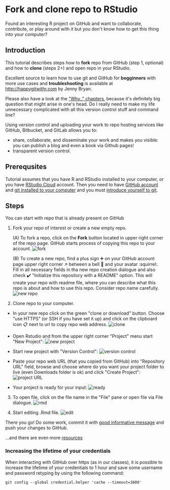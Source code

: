 # Fork and clone repo to RStudio

Found an interesting R project on GitHub and want to collaborate, contribute, or play around with it but you don't know how to get this thing into your computer?

## Introduction
This tutorial describes steps how to **fork** repo from GitHub (step 1, optional) and how to **clone** (steps 2+) and open repo in your RStudio.

Excellent source to learn how to use git and GitHub for **begginners** with more use cases and **troubleshooting** is available at http://happygitwithr.com by Jenny Bryan. 

Please also have a look at the ["Why.." chapters](http://happygitwithr.com/big-picture.html#why-git), because it's definitely big question that might arise in one's head. 
Do I really need to make my life unnecessary complicated with all this version control stuff and command line? 

Using version control and uploading your work to repo hosting services like GitHub, Bitbucket, and GitLab allows you to:
- share, collaborate, and disseminate your work and makes you visible: you can publish a blog and even a book via Github pages! 
- transparent version control.

## Prerequsites
Tutorial assumes that you have R and RStudio installed to your computer, or you have [RStudio Cloud](https://rstudio.cloud) account. Then you need to have [GitHub account](http://happygitwithr.com/github-acct.html) and [git installed to your computer](http://happygitwithr.com/install-git.html) and you must [introduce yourself to git](http://happygitwithr.com/hello-git.html).


## Steps
You can start with repo that is already present on GitHub

1. Fork your repo of interest or create a new empty repo.

      (A) To fork a repo, click on the **Fork** button located in upper right corner of the repo page. GitHub starts process of copying this repo to your account.
![fork](img/github-fork.png)

      (B) To create a new repo, find a plus sign :heavy_plus_sign: on your GitHub account page upper right corner :arrow_upper_right: between a bell :bell: and your avatar :squirrel:. Fill in all necessary fields in tha new repo creation dialogue and also check :heavy_check_mark: "Initialize this repository with a README" option. This will create your repo with readme file, where you can describe what this repo is about and how to use this repo. Consider repo name carefully.
![new repo](img/github-new-repo.png)

2. Clone repo to your computer. 

  - In your new repo click on the green "clone or download" button. Choose "use HTTPS" (or SSH if you have set it up) and click on the clipboard icon :clipboard: next to url to copy repo web address.
  ![clone](img/github-clone-https.png)

  - Open Rstudio and from the upper right corner "Project" menu start "New Project":
  ![new project](img/rstudio-create-new-project.png)
  
  - Start new project with "Version Control":
  ![version control](img/rstudio-version-control.png)
  
  - Paste your repo web URL (that you copied from GitHub) into "Repository URL" field, browse and choose where do you want your project folder to live (even Downloads folder is ok) and click "Create Project":
  ![project URL](img/rstudio-create-project.png)
  
  - Your project is ready for your input:
  ![ready](img/rstudio-project-ready.png)
  
3. To open file, click on the file name in the "File" pane or open file via File dialogue.
  ![rmd](img/rstudio-open-rmd.png)

4. Start editing .Rmd file. 
  ![edit](img/rstudio-start-editing.png)
  
There you go! Do some work, commit it with [good informative message](https://chris.beams.io/posts/git-commit/) and push your changes to GitHub.

...and there are even more [resources](https://maraaverick.rbind.io/2017/12/git-guides/)


### Increasing the lifetime of your credentials
When interacting with GitHub over https (as in our classes), it is possible to increase the lifetime of your credentials to 1 hour and save some username and password retyping by using the following command:

```
git config --global credential.helper 'cache --timeout=3600'
```





